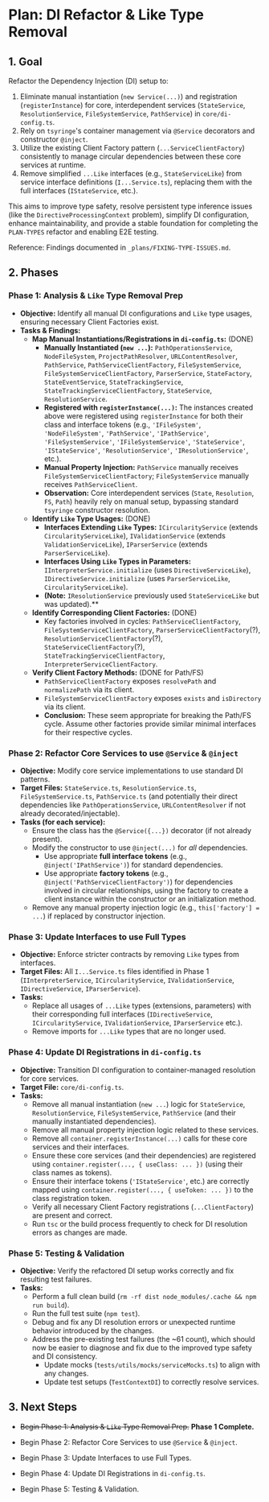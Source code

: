 # Plan: DI Refactor & Like Type Removal

## 1. Goal

Refactor the Dependency Injection (DI) setup to:
1.  Eliminate manual instantiation (`new Service(...)`) and registration (`registerInstance`) for core, interdependent services (`StateService`, `ResolutionService`, `FileSystemService`, `PathService`) in `core/di-config.ts`.
2.  Rely on `tsyringe`'s container management via `@Service` decorators and constructor `@inject`.
3.  Utilize the existing Client Factory pattern (`...ServiceClientFactory`) consistently to manage circular dependencies between these core services at runtime.
4.  Remove simplified `...Like` interfaces (e.g., `StateServiceLike`) from service interface definitions (`I...Service.ts`), replacing them with the full interfaces (`IStateService`, etc.).

This aims to improve type safety, resolve persistent type inference issues (like the `DirectiveProcessingContext` problem), simplify DI configuration, enhance maintainability, and provide a stable foundation for completing the `PLAN-TYPES` refactor and enabling E2E testing.

Reference: Findings documented in `_plans/FIXING-TYPE-ISSUES.md`.

## 2. Phases

### Phase 1: Analysis & `Like` Type Removal Prep

*   **Objective:** Identify all manual DI configurations and `Like` type usages, ensuring necessary Client Factories exist.
*   **Tasks & Findings:**
    *   **Map Manual Instantiations/Registrations in `di-config.ts`:** (DONE)
        *   **Manually Instantiated (`new ...`):** `PathOperationsService`, `NodeFileSystem`, `ProjectPathResolver`, `URLContentResolver`, `PathService`, `PathServiceClientFactory`, `FileSystemService`, `FileSystemServiceClientFactory`, `ParserService`, `StateFactory`, `StateEventService`, `StateTrackingService`, `StateTrackingServiceClientFactory`, `StateService`, `ResolutionService`.
        *   **Registered with `registerInstance(...)`:** The instances created above were registered using `registerInstance` for both their class and interface tokens (e.g., `'IFileSystem'`, `'NodeFileSystem'`, `'PathService'`, `'IPathService'`, `'FileSystemService'`, `'IFileSystemService'`, `'StateService'`, `'IStateService'`, `'ResolutionService'`, `'IResolutionService'`, etc.).
        *   **Manual Property Injection:** `PathService` manually receives `FileSystemServiceClientFactory`; `FileSystemService` manually receives `PathServiceClient`.
        *   **Observation:** Core interdependent services (`State`, `Resolution`, `FS`, `Path`) heavily rely on manual setup, bypassing standard `tsyringe` constructor resolution.
    *   **Identify `Like` Type Usages:** (DONE)
        *   **Interfaces Extending `Like` Types:** `ICircularityService` (extends `CircularityServiceLike`), `IValidationService` (extends `ValidationServiceLike`), `IParserService` (extends `ParserServiceLike`).
        *   **Interfaces Using `Like` Types in Parameters:** `IInterpreterService.initialize` (uses `DirectiveServiceLike`), `IDirectiveService.initialize` (uses `ParserServiceLike`, `CircularityServiceLike`).
        *   **(Note:** `IResolutionService` previously used `StateServiceLike` but was updated).**
    *   **Identify Corresponding Client Factories:** (DONE)
        *   Key factories involved in cycles: `PathServiceClientFactory`, `FileSystemServiceClientFactory`, `ParserServiceClientFactory`(?), `ResolutionServiceClientFactory`(?), `StateServiceClientFactory`(?), `StateTrackingServiceClientFactory`, `InterpreterServiceClientFactory`.
    *   **Verify Client Factory Methods:** (DONE for Path/FS)
        *   `PathServiceClientFactory` exposes `resolvePath` and `normalizePath` via its client.
        *   `FileSystemServiceClientFactory` exposes `exists` and `isDirectory` via its client.
        *   **Conclusion:** These seem appropriate for breaking the Path/FS cycle. Assume other factories provide similar minimal interfaces for their respective cycles.

### Phase 2: Refactor Core Services to use `@Service` & `@inject`

*   **Objective:** Modify core service implementations to use standard DI patterns.
*   **Target Files:** `StateService.ts`, `ResolutionService.ts`, `FileSystemService.ts`, `PathService.ts` (and potentially their direct dependencies like `PathOperationsService`, `URLContentResolver` if not already decorated/injectable).
*   **Tasks (for each service):**
    *   Ensure the class has the `@Service({...})` decorator (if not already present).
    *   Modify the constructor to use `@inject(...)` for *all* dependencies.
        *   Use appropriate **full interface tokens** (e.g., `@inject('IPathService')`) for standard dependencies.
        *   Use appropriate **factory tokens** (e.g., `@inject('PathServiceClientFactory')`) for dependencies involved in circular relationships, using the factory to create a client instance within the constructor or an initialization method.
    *   Remove any manual property injection logic (e.g., `this['factory'] = ...`) if replaced by constructor injection.

### Phase 3: Update Interfaces to use Full Types

*   **Objective:** Enforce stricter contracts by removing `Like` types from interfaces.
*   **Target Files:** All `I...Service.ts` files identified in Phase 1 (`IInterpreterService`, `ICircularityService`, `IValidationService`, `IDirectiveService`, `IParserService`).
*   **Tasks:**
    *   Replace all usages of `...Like` types (extensions, parameters) with their corresponding full interfaces (`IDirectiveService`, `ICircularityService`, `IValidationService`, `IParserService` etc.).
    *   Remove imports for `...Like` types that are no longer used.

### Phase 4: Update DI Registrations in `di-config.ts`

*   **Objective:** Transition DI configuration to container-managed resolution for core services.
*   **Target File:** `core/di-config.ts`.
*   **Tasks:**
    *   Remove all manual instantiation (`new ...`) logic for `StateService`, `ResolutionService`, `FileSystemService`, `PathService` (and their manually instantiated dependencies).
    *   Remove all manual property injection logic related to these services.
    *   Remove all `container.registerInstance(...)` calls for these core services and their interfaces.
    *   Ensure these core services (and their dependencies) are registered using `container.register(..., { useClass: ... })` (using their class names as tokens).
    *   Ensure their interface tokens (`'IStateService'`, etc.) are correctly mapped using `container.register(..., { useToken: ... })` to the class registration token.
    *   Verify all necessary Client Factory registrations (`...ClientFactory`) are present and correct.
    *   Run `tsc` or the build process frequently to check for DI resolution errors as changes are made.

### Phase 5: Testing & Validation

*   **Objective:** Verify the refactored DI setup works correctly and fix resulting test failures.
*   **Tasks:**
    *   Perform a full clean build (`rm -rf dist node_modules/.cache && npm run build`).
    *   Run the full test suite (`npm test`).
    *   Debug and fix any DI resolution errors or unexpected runtime behavior introduced by the changes.
    *   Address the pre-existing test failures (the ~61 count), which should now be easier to diagnose and fix due to the improved type safety and DI consistency.
        *   Update mocks (`tests/utils/mocks/serviceMocks.ts`) to align with any changes.
        *   Update test setups (`TestContextDI`) to correctly resolve services.

## 3. Next Steps

*   ~~Begin Phase 1: Analysis & `Like` Type Removal Prep.~~ **Phase 1 Complete.**
*   Begin Phase 2: Refactor Core Services to use `@Service` & `@inject`.

*   Begin Phase 3: Update Interfaces to use Full Types.

*   Begin Phase 4: Update DI Registrations in `di-config.ts`.

*   Begin Phase 5: Testing & Validation. 